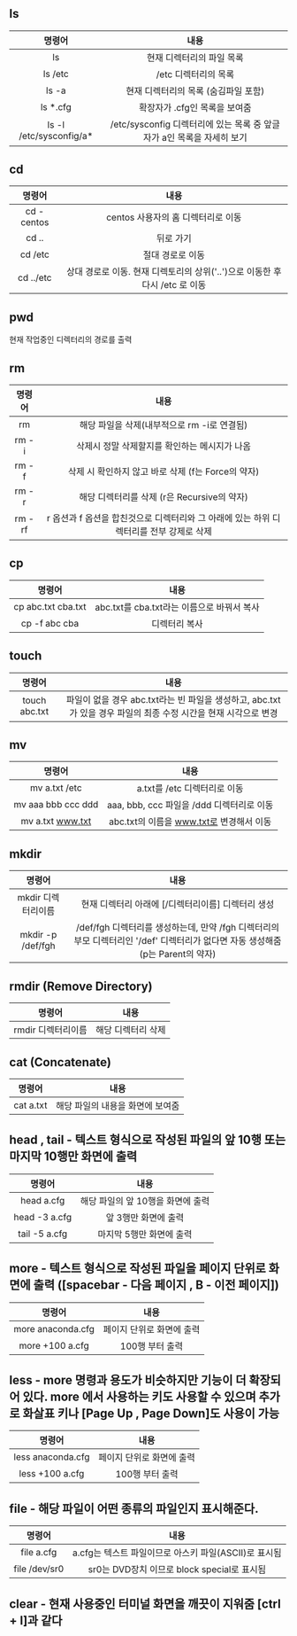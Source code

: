 # <!-- 리눅스 기본 명령어  -->

## ls

|          명령어          |                                  내용                                  |
| :----------------------: | :--------------------------------------------------------------------: |
|            ls            |                       현재 디렉터리의 파일 목록                        |
|         ls /etc          |                          /etc 디렉터리의 목록                          |
|          ls -a           |                  현재 디렉터리의 목록 (숨김파일 포함)                  |
|        ls \*.cfg         |                     확장자가 .cfg인 목록을 보여줌                      |
| ls -l /etc/sysconfig/a\* | /etc/sysconfig 디렉터리에 있는 목록 중 앞글자가 a인 목록을 자세히 보기 |

## cd

|   명령어   |                                     내용                                     |
| :--------: | :--------------------------------------------------------------------------: |
| cd -centos |                      centos 사용자의 홈 디렉터리로 이동                      |
|   cd ..    |                                  뒤로 가기                                   |
|  cd /etc   |                               절대 경로로 이동                               |
| cd ../etc  | 상대 경로로 이동. 현재 디렉토리의 상위('..')으로 이동한 후 다시 /etc 로 이동 |

## pwd

현재 작업중인 디렉터리의 경로를 출력

## rm

| 명령어 |                                          내용                                           |
| :----: | :-------------------------------------------------------------------------------------: |
|   rm   |                       해당 파일을 삭제(내부적으로 rm -i로 연결됨)                       |
| rm -i  |                      삭제시 정말 삭제할지를 확인하는 메시지가 나옴                      |
| rm -f  |                   삭제 시 확인하지 않고 바로 삭제 (f는 Force의 약자)                    |
| rm -r  |                       해당 디렉터리를 삭제 (r은 Recursive의 약자)                       |
| rm -rf | r 옵션과 f 옵션을 합친것으로 디렉터리와 그 아래에 있는 하위 디렉터리를 전부 강제로 삭제 |

## cp

|       명령어       |                    내용                    |
| :----------------: | :----------------------------------------: |
| cp abc.txt cba.txt | abc.txt를 cba.txt라는 이름으로 바꿔서 복사 |
|   cp -f abc cba    |               디렉터리 복사                |

## touch

|    명령어     |                                                      내용                                                       |
| :-----------: | :-------------------------------------------------------------------------------------------------------------: |
| touch abc.txt | 파일이 없을 경우 abc.txt라는 빈 파일을 생성하고, abc.txt가 있을 경우 파일의 최종 수정 시간을 현재 시각으로 변경 |

## mv

|       명령어       |                   내용                    |
| :----------------: | :---------------------------------------: |
|   mv a.txt /etc    |       a.txt를 /etc 디렉터리로 이동        |
| mv aaa bbb ccc ddd | aaa, bbb, ccc 파일을 /ddd 디렉터리로 이동 |
|  mv a.txt www.txt  | abc.txt의 이름을 www.txt로 변경해서 이동  |

## mkdir

|       명령어       |                                                              내용                                                               |
| :----------------: | :-----------------------------------------------------------------------------------------------------------------------------: |
| mkdir 디렉터리이름 |                                       현재 디렉터리 아래에 [/디렉터리이름] 디렉터리 생성                                        |
| mkdir -p /def/fgh  | /def/fgh 디렉터리를 생성하는데, 만약 /fgh 디렉터리의 부모 디렉터리인 '/def' 디렉터리가 없다면 자동 생성해줌 (p는 Parent의 약자) |

## rmdir (Remove Directory)

|       명령어       |        내용        |
| :----------------: | :----------------: |
| rmdir 디렉터리이름 | 해당 디렉터리 삭제 |

## cat (Concatenate)

|  명령어   |               내용               |
| :-------: | :------------------------------: |
| cat a.txt | 해당 파일의 내용을 화면에 보여줌 |

## head , tail - 텍스트 형식으로 작성된 파일의 앞 10행 또는 마지막 10행만 화면에 출력

|    명령어     |               내용                |
| :-----------: | :-------------------------------: |
|  head a.cfg   | 해당 파일의 앞 10행을 화면에 출력 |
| head -3 a.cfg |       앞 3행만 화면에 출력        |
| tail -5 a.cfg |     마지막 5행만 화면에 출력      |

## more - 텍스트 형식으로 작성된 파일을 페이지 단위로 화면에 출력 ([spacebar - 다음 페이지 , B - 이전 페이지])

|      명령어       |           내용            |
| :---------------: | :-----------------------: |
| more anaconda.cfg | 페이지 단위로 화면에 출력 |
|  more +100 a.cfg  |      100행 부터 출력      |

## less - more 명령과 용도가 비슷하지만 기능이 더 확장되어 있다. more 에서 사용하는 키도 사용할 수 있으며 추가로 화살표 키나 [Page Up , Page Down]도 사용이 가능

|      명령어       |           내용            |
| :---------------: | :-----------------------: |
| less anaconda.cfg | 페이지 단위로 화면에 출력 |
|  less +100 a.cfg  |      100행 부터 출력      |

## file - 해당 파일이 어떤 종류의 파일인지 표시해준다.

|    명령어     |                         내용                          |
| :-----------: | :---------------------------------------------------: |
|  file a.cfg   | a.cfg는 텍스트 파일이므로 아스키 파일(ASCII)로 표시됨 |
| file /dev/sr0 |      sr0는 DVD장치 이므로 block special로 표시됨      |

## clear - 현재 사용중인 터미널 화면을 깨끗이 지워줌 [ctrl + l]과 같다
